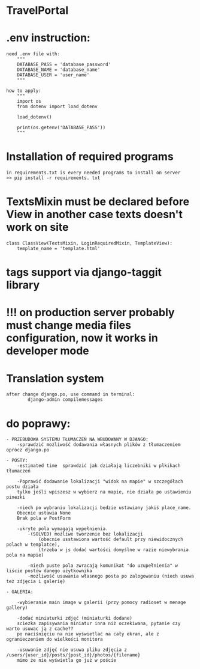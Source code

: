 # TravelPortal

# .env instruction:

    need .env file with:
        """
        DATABASE_PASS = 'database_password'
        DATABASE_NAME = 'database_name'
        DATABASE_USER = 'user_name'
        """

    how to apply:
        """
        import os
        from dotenv import load_dotenv
        
        load_dotenv()
        
        print(os.getenv('DATABASE_PASS'))
        """

# Installation of required programs
    in requirements.txt is every needed programs to install on server
    >> pip install -r requirements. txt 

# TextsMixin must be declared before View in another case texts doesn't work on site
    class ClassView(TextsMixin, LoginRequiredMixin, TemplateView):
        template_name = 'template.html'

# tags support via django-taggit library

# !!! on production server probably must change media files configuration, now it works in developer mode

# Translation system
    after change django.po, use command in terminal:
            django-admin compilemessages

# do poprawy:

    - PRZEBUDOWA SYSTEMU TŁUMACZEŃ NA WBUDOWANY W DJANGO:
        -sprawdzić możliwość dodawania własnych plików z tłumaczeniem oprócz django.po

    - POSTY:
        -estimated time  sprawdzić jak działają liczebniki w plkikach tłumaczeń

        -Poprawić dodawanie lokalizacji "widok na mapie" w szczegółach postu działa 
        tylko jeśli wpiszesz w wybierz na mapie, nie działa po ustawieniu pinezki

        -niech po wybraniu lokalizacji bedzie ustawiany jakiś place_name. 
        Obecnie ustawia None
        Brak pola w PostForm
    
        -ukryte pola wymagają wypełnienia.
            -(SOLVED) możliwe tworzenie bez lokalizacji 
                (obecnie usstawiona wartość default przy niewidocznych polach w templatce),
                (trzeba w js dodać wartości domyślne w razie niewybrania pola na mapie)
 
            -niech puste pola zwracają komunikat "do uzupełnienia" w liście postów danego użytkownika
            -możliwość usuwania własnego posta po zalogowaniu (niech usuwa też zdjęcia i galerię)
    
    - GALERIA:

        -wybieranie main image w galerii (przy pomocy radioset w menage gallery)
 
        -dodać miniaturki zdjęć (miniaturki dodane)
        sciezka zapisywania miniatur inna niż oczekiwana, pytanie czy warto usuwac ją z cache??
        po naciśnięciu na nie wyświetlać na cały ekran, ale z ogranieczeniem do wielkości monitora

        -usuwanie zdjęć nie usuwa pliku zdjęcia z /users/{user_id}/posts/{post_id}/photos/{filename}
        mimo że nie wyświetla go już w poście